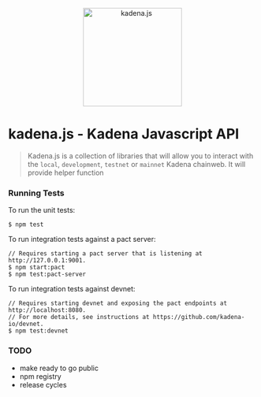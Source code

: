 <p align="center">
  <img src="assets/logo/kadenajs.png" width="200" alt="kadena.js" />
</p>

# kadena.js - Kadena Javascript API

> Kadena.js is a collection of libraries that will allow you to interact with the `local`, `development`, `testnet` or `mainnet` Kadena chainweb.
> It will provide helper function

### Running Tests
To run the unit tests:
```shell
$ npm test
```

To run integration tests against a pact server:
```shell
// Requires starting a pact server that is listening at http://127.0.0.1:9001.
$ npm start:pact
$ npm test:pact-server
```

To run integration tests against devnet:
```shell
// Requires starting devnet and exposing the pact endpoints at http://localhost:8080.
// For more details, see instructions at https://github.com/kadena-io/devnet.
$ npm test:devnet
```

### TODO
- make ready to go public
- npm registry
- release cycles